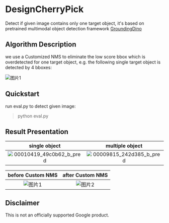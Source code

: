 # DesignCherryPick
Detect if given image contains only one target object, it's based on pretrained multimodal object detection framework [GroundingDino](https://huggingface.co/docs/transformers/en/model_doc/grounding-dino)

## Algorithm Description
we use a Customized NMS to eliminate the low score bbox which is overdetected for one target object, e.g. the following single target object is detected by 4 bboxes:<br>

![图片1](https://github.com/user-attachments/assets/dceb1280-ffbb-42db-a418-d560246abaa4)
## Quickstart
run eval.py to detect given image:
> python eval.py
## Result Presentation
single object             |  multiple object
:-------------------------:|:-------------------------:
 ![00010419_49c0b62_b_pred](https://github.com/Scorbinwen/DesignCherryPick/assets/29889669/088e6b95-846e-4484-aed2-8c6b80e24315)|  ![00009815_242d385_b_pred](https://github.com/Scorbinwen/DesignCherryPick/assets/29889669/99d37fd2-e957-4c83-93f4-055a6a38a19a)

before Custom NMS             |  after Custom NMS
:-------------------------:|:-------------------------:
![图片1](https://github.com/user-attachments/assets/dceb1280-ffbb-42db-a418-d560246abaa4)|![图片2](https://github.com/user-attachments/assets/9c35e25c-16b5-4568-b8a9-417b249f4736)

## Disclaimer

This is not an officially supported Google product.

